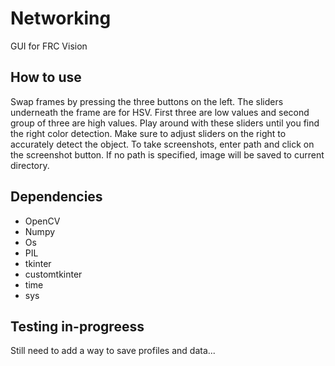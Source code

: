 # Networking
GUI for FRC Vision 

## How to use

Swap frames by pressing the three buttons on the left. The sliders underneath the frame are for HSV. First three are low values and second group of three are high values. Play around with these sliders until you find the right color detection. Make sure to adjust sliders on the right to accurately detect the object. To take screenshots, enter path and click on the screenshot button. If no path is specified, image will be saved to current directory. 

## Dependencies

- OpenCV
- Numpy
- Os
- PIL
- tkinter
- customtkinter 
- time
- sys


## Testing in-progreess 

Still need to add a way to save profiles and data...
